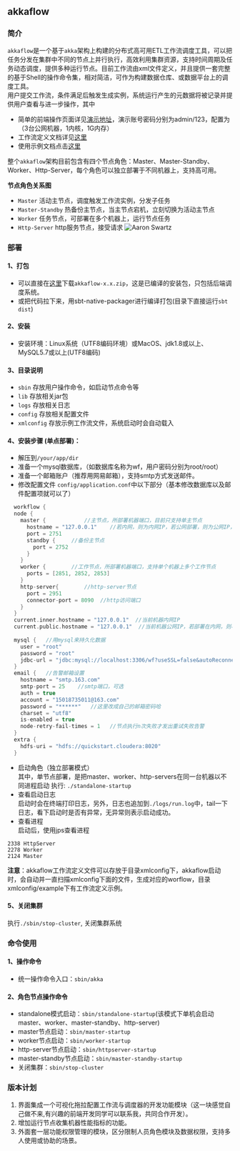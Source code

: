 ## akkaflow  
### 简介
`akkaflow`是一个基于`akka`架构上构建的分布式高可用ETL工作流调度工具，可以把任务分发在集群中不同的节点上并行执行，高效利用集群资源，支持时间周期及任务动态调度，提供多种运行节点。目前工作流由xml文件定义，并且提供一套完整的基于Shell的操作命令集，相对简洁，可作为构建数据仓库、或数据平台上的调度工具。  
用户提交工作流，条件满足后触发生成实例，系统运行产生的元数据将被记录并提供用户查看与进一步操作，其中

* 简单的前端操作页面详见[演示地址](http://148.70.11.221:8080/login)，演示账号密码分别为admin/123，配置为（3台公网机器，1内核，1G内存）
* 工作流定义文档详见[这里](https://github.com/Kent7306/akkaflow/blob/master/workflow_definition.md)   
* 使用示例文档点击[这里](https://github.com/Kent7306/akkaflow/blob/master/usage.md)

整个`akkaflow`架构目前包含有四个节点角色：Master、Master-Standby、Worker、Http-Server，每个角色可以独立部署于不同机器上，支持高可用。

**节点角色关系图**

* `Master` 活动主节点，调度触发工作流实例，分发子任务
* `Master-Standby` 热备份主节点，当主节点宕机，立刻切换为活动主节点
* `Worker` 任务节点，可部署在多个机器上，运行节点任务
* `Http-Server` http服务节点，接受请求
![Aaron Swartz](https://raw.githubusercontent.com/Kent7306/akkaflow/master/resources/img/%E8%8A%82%E7%82%B9%E8%A7%92%E8%89%B2%E5%85%B3%E7%B3%BB%E5%9B%BE.png)    

### 部署
#### 1、打包
* 可以直接在[这里](https://pan.baidu.com/s/1RAiyP-0p1l4qOIRY-mbIWA)下载`akkaflow-x.x.zip`，这是已编译的安装包，只包括后端调度系统。
* 或把代码拉下来，用sbt-native-packager进行编译打包(目录下直接运行`sbt dist`)

#### 2、安装
* 安装环境：Linux系统（UTF8编码环境）或MacOS、jdk1.8或以上、MySQL5.7或以上(UTF8编码)

#### 3、目录说明
* `sbin` 存放用户操作命令，如启动节点命令等
* `lib` 存放相关jar包
* `logs` 存放相关日志
* `config` 存放相关配置文件
* `xmlconfig` 存放示例工作流文件，系统启动时会自动载入

#### 4、安装步骤 (单点部署)：
* 解压到`/your/app/dir`
* 准备一个mysql数据库，（如数据库名称为wf，用户密码分别为root/root）
* 准备一个邮箱账户（推荐用网易邮箱），支持smtp方式发送邮件。
* 修改配置文件 `config/application.conf`中以下部分（基本修改数据库以及邮件配置项就可以了）

```scala
  workflow {
  node {
    master {    		//主节点，所部署机器端口，目前只支持单主节点
      hostname = "127.0.0.1"  	//若内网，则为内网IP，若公网部署，则为公网IP，整个集群中，master ip是固定的
      port = 2751
      standby {  	//备份主节点
        port = 2752
      }
    }
    worker {  		//工作节点，所部署机器端口，支持单个机器上多个工作节点 
      ports = [2851, 2852, 2853]
    }
    http-server{		//http-server节点
      port = 2951
      connector-port = 8090  //http访问端口
    }
  }
  current.inner.hostname = "127.0.0.1"  //当前机器内网IP
  current.public.hostname = "127.0.0.1"  //当前机器公网IP，若部署在内网，则与内网IP一致
  
  mysql {   //用mysql来持久化数据
  	user = "root"
  	password = "root"
  	jdbc-url = "jdbc:mysql://localhost:3306/wf?useSSL=false&autoReconnect=true&failOverReadOnly=false"
  }
  email {	//告警邮箱设置
  	hostname = "smtp.163.com"
  	smtp-port = 25 	  //smtp端口，可选
  	auth = true
  	account = "15018735011@163.com"
  	password = "******"   //这里改成自己的邮箱密码哈
  	charset = "utf8"
  	is-enabled = true
  	node-retry-fail-times = 1	//节点执行n次失败才发出重试失败告警
  }
  extra {
  	hdfs-uri = "hdfs://quickstart.cloudera:8020"
  }
```
  
* 启动角色（独立部署模式）  
其中，单节点部署，是把master、worker、http-servers在同一台机器以不同进程启动 
  执行: `./standalone-startup`
* 查看启动日志  
启动时会在终端打印日志，另外，日志也追加到`./logs/run.log`中，tail一下日志，看下启动时是否有异常，无异常则表示启动成功。  
* 查看进程  
启动后，使用jps查看进程  

```
2338 HttpServer
2278 Worker
2124 Master
```

**注意**：akkaflow工作流定义文件可以存放于目录xmlconfig下，akkaflow启动时，会自动并一直扫描xmlconfig下面的文件，生成对应的worflow，目录xmlconfig/example下有工作流定义示例。

#### 5、关闭集群  
执行`./sbin/stop-cluster`, 关闭集群系统

### 命令使用
#### 1、操作命令
* 统一操作命令入口：`sbin/akka`
#### 2、角色节点操作命令  
 * standalone模式启动：`sbin/standalone-startup`(该模式下单机会启动master、worker、master-standby、http-server)  
 * master节点启动：`sbin/master-startup`  
 * worker节点启动：`sbin/worker-startup`  
 * http-server节点启动：`sbin/httpserver-startup`  
 * master-standby节点启动：`sbin/master-standby-startup`  
 * 关闭集群：`sbin/stop-cluster`

### 版本计划
1. 界面集成一个可视化拖拉配置工作流与调度器的开发功能模块（这一块感觉自己做不来,有兴趣的前端开发同学可以联系我，共同合作开发）。
2. 增加运行节点收集机器性能指标的功能。
3. 外面套一层功能权限管理的模块，区分限制人员角色模块及数据权限，支持多人使用或协助的场景。

